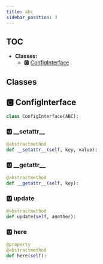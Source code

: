 ```yaml
---
title: abc
sidebar_position: 3
---
```


## TOC

- **Classes:**
  - 🅲 [ConfigInterface](#🅲-configinterface)

## Classes

## 🅲 ConfigInterface

```python
class ConfigInterface(ABC):
```


### 🅼 \_\_setattr\_\_

```python
@abstractmethod
def __setattr__(self, key, value):
```
### 🅼 \_\_getattr\_\_

```python
@abstractmethod
def __getattr__(self, key):
```
### 🅼 update

```python
@abstractmethod
def update(self, another):
```
### 🅼 here

```python
@property
@abstractmethod
def here(self):
```
